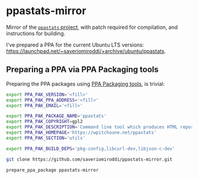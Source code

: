 # ppastats-mirror

Mirror of the [`ppastats` project](https://wpitchoune.net/ppastats), with patch required for compilation, and instructions for building.

I've prepared a PPA for the current Ubuntu LTS versions: https://launchpad.net/~saveriomiroddi/+archive/ubuntu/ppastats.

## Preparing a PPA via PPA Packaging tools

Preparing the PPA packages using [PPA Packaging tools](https://github.com/saveriomiroddi/ppa_packaging), is trivial:

```sh
export PPA_PAK_VERSION='<fill>'
export PPA_PAK_PPA_ADDRESS='<fill>'
export PPA_PAK_EMAIL='<fill>'

export PPA_PAK_PACKAGE_NAME='ppastats'
export PPA_PAK_COPYRIGHT=gpl2
export PPA_PAK_DESCRIPTION='Command line tool which produces HTML report for viewing download statistics of an Ubuntu PPA'
export PPA_PAK_HOMEPAGE='https://wpitchoune.net/ppastats'
export PPA_PAK_SECTION='utils'

export PPA_PAK_BUILD_DEPS='pkg-config,libcurl-dev,libjson-c-dev'

git clone https://github.com/saveriomiroddi/ppastats-mirror.git

prepare_ppa_package ppastats-mirror
```
